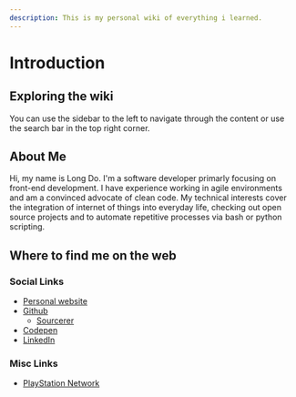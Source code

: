 ```yaml
---
description: This is my personal wiki of everything i learned.
---
```


# Introduction

## Exploring the wiki

You can use the sidebar to the left to navigate through the content or use the search bar in the top right corner.

## About Me

Hi, my name is Long Do. I'm a software developer primarly focusing on front-end development. I have experience working in agile environments and am a convinced advocate of clean code. My technical interests cover the integration of internet of things into everyday life, checking out open source projects and to automate repetitive processes via bash or python scripting.

## Where to find me on the web

### Social Links

* [Personal website](https://longpdo.github.io/)
* [Github](https://github.com/longpdo)
  * [Sourcerer](https://sourcerer.io/longpdo)
* [Codepen](https://codepen.io/longpdo)
* [LinkedIn](https://www.linkedin.com/in/longpdo/)

### Misc Links

* [PlayStation Network](https://psnprofiles.com/ryuu_do)
